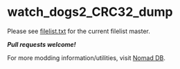 # watch_dogs2_CRC32_dump

Please see [filelist.txt](filelist.txt) for the current filelist master.

***Pull requests welcome!***

For more modding information/utilities, visit [Nomad DB](https://db.nomad-group.net/page/WD2_Modding_Resources).
